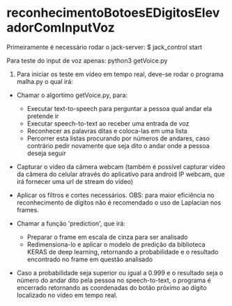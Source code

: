 # reconhecimentoBotoesEDigitosElevadorComInputVoz


Primeiramente é necessário rodar o jack-server:
$ jack_control start


Para teste do input de voz apenas:
python3 getVoice.py


1. Para iniciar os teste em vídeo em tempo real, deve-se rodar o programa malha.py o qual irá:

- Chamar o algortimo getVoice.py, para:
  - Executar text-to-speech para perguntar a pessoa qual andar ela pretende ir
  - Executar speech-to-text ao receber uma entrada de voz
  - Reconhecer as palavras ditas e coloca-las em uma lista
  - Percorrer esta listas procurando por números de andares, caso contrário pedir novamente que seja dito o andar onde a pessoa deseja seguir
 
- Capturar o vídeo da câmera webcam (também é possível capturar vídeo da câmera do celular através do aplicativo para android IP webcam, que irá fornecer uma url de stream do vídeo) 

- Aplicar os filtros e cortes necessários. OBS: para maior eficiência no reconhecimento de dígitos não é recomendado o uso de Laplacian nos frames.

- Chamar a função 'prediction', que irá:
  - Preparar o frame em escala de cinza para ser analisado
  - Redimensiona-lo e aplicar o modelo de predição da biblioteca KERAS de deep learning, retornando a probabilidade e o resultado encontrado no frame em questão analisado
 
- Caso a probabilidade seja superior ou igual a 0.999 e o resultado seja o número do andar dito pela pessoa no speech-to-text, o programa é encerrado retornando as coordenadas do botão próximo ao dígito localizado no vídeo em tempo real.
